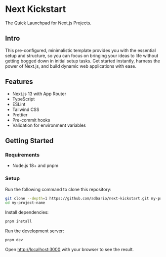# Next Kickstart

The Quick Launchpad for Next.js Projects.

## Intro

This pre-configured, minimalistic template provides you with the essential setup and structure, so you can focus on bringing your ideas to life without getting bogged down in initial setup tasks. Get started instantly, harness the power of Next.js, and build dynamic web applications with ease.

## Features

- Next.js 13 with App Router
- TypeScript
- ESLint
- Tailwind CSS
- Prettier
- Pre-commit hooks
- Validation for environment variables

## Getting Started

### Requirements

- Node.js 18+ and pnpm

### Setup

Run the following command to clone this repository:

```bash
git clone --depth=1 https://github.com/adbario/next-kickstart.git my-project-name
cd my-project-name
```

Install dependencies:

```bash
pnpm install
```

Run the development server:

```bash
pnpm dev
```

Open [http://localhost:3000](http://localhost:3000) with your browser to see the result.
